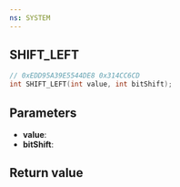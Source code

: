 ```yaml
---
ns: SYSTEM
---
```

## SHIFT_LEFT

```c
// 0xEDD95A39E5544DE8 0x314CC6CD
int SHIFT_LEFT(int value, int bitShift);
```


## Parameters
* **value**: 
* **bitShift**: 

## Return value
